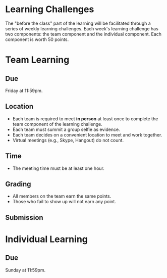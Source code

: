 # Learning Challenges

The "before the class" part of the learning will be facilitated through a series
of weekly learning challenges. Each week's learning challenge has two
components: the team component and the individual component. Each component is
worth 50 points.

# Team Learning

## Due
Friday at 11:59pm.

## Location
* Each team is required to meet __in person__ at least once to complete the team component of the learning challenge.
* Each team must summit a group selfie as evidence.
* Each team decides on a convenient location to meet and work together.
* Virtual meetings (e.g., Skype, Hangout) do not count.

## Time
* The meeting time must be at least one hour.

## Grading
* All members on the team earn the same points.
* Those who fail to show up will not earn any point.

## Submission

# Individual Learning

## Due
Sunday at 11:59pm.
